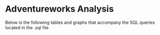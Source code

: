 # Adventureworks Analysis
Below is the following tables and graphs that accompany the SQL queries located in the .sql file

